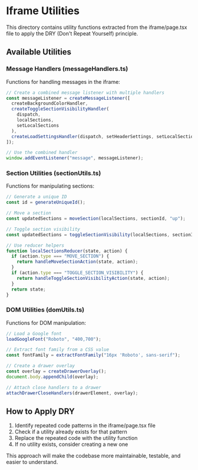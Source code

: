 # Iframe Utilities

This directory contains utility functions extracted from the iframe/page.tsx
file to apply the DRY (Don't Repeat Yourself) principle.

## Available Utilities

### Message Handlers (messageHandlers.ts)

Functions for handling messages in the iframe:

```typescript
// Create a combined message listener with multiple handlers
const messageListener = createMessageListener([
  createBackgroundColorHandler,
  createToggleSectionVisibilityHandler(
    dispatch,
    localSections,
    setLocalSections
  ),
  createLoadSettingsHandler(dispatch, setHeaderSettings, setLocalSections),
]);

// Use the combined handler
window.addEventListener("message", messageListener);
```

### Section Utilities (sectionUtils.ts)

Functions for manipulating sections:

```typescript
// Generate a unique ID
const id = generateUniqueId();

// Move a section
const updatedSections = moveSection(localSections, sectionId, "up");

// Toggle section visibility
const updatedSections = toggleSectionVisibility(localSections, sectionId, true);

// Use reducer helpers
function localSectionsReducer(state, action) {
  if (action.type === "MOVE_SECTION") {
    return handleMoveSectionAction(state, action);
  }
  if (action.type === "TOGGLE_SECTION_VISIBILITY") {
    return handleToggleSectionVisibilityAction(state, action);
  }
  return state;
}
```

### DOM Utilities (domUtils.ts)

Functions for DOM manipulation:

```typescript
// Load a Google font
loadGoogleFont("Roboto", "400,700");

// Extract font family from a CSS value
const fontFamily = extractFontFamily("16px 'Roboto', sans-serif");

// Create a drawer overlay
const overlay = createDrawerOverlay();
document.body.appendChild(overlay);

// Attach close handlers to a drawer
attachDrawerCloseHandlers(drawerElement, overlay);
```

## How to Apply DRY

1. Identify repeated code patterns in the iframe/page.tsx file
2. Check if a utility already exists for that pattern
3. Replace the repeated code with the utility function
4. If no utility exists, consider creating a new one

This approach will make the codebase more maintainable, testable, and easier to
understand.
